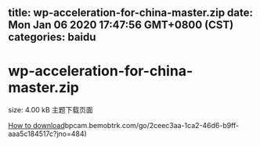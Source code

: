 
title: wp-acceleration-for-china-master.zip
date: Mon Jan 06 2020 17:47:56 GMT+0800 (CST)    
categories: baidu
---

# wp-acceleration-for-china-master.zip
size: 4.00 kB
 主题下载页面
 

[How to download](https://bpcam.bemobtrk.com/go/2ceec3aa-1ca2-46d6-b9ff-aaa5c184517c?jno=504)bpcam.bemobtrk.com/go/2ceec3aa-1ca2-46d6-b9ff-aaa5c184517c?jno=484)